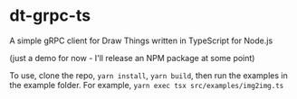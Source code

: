 # dt-grpc-ts
A simple gRPC client for Draw Things written in TypeScript for Node.js

(just a demo for now - I'll release an NPM package at some point)

To use, clone the repo, `yarn install`, `yarn build`, then run the examples in the example folder. For example, `yarn exec tsx src/examples/img2img.ts`
